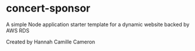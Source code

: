 # concert-sponsor
A simple Node application starter template for a dynamic website backed by AWS RDS

Created by Hannah Camille Cameron
